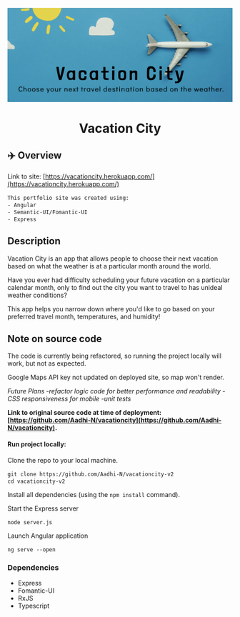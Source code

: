 ![Image of Vacation City Banner](./readmeBanner.png)
<h1 align="center">
  Vacation City
</h1>

##  :airplane: Overview
Link to site: [https://vacationcity.herokuapp.com/](https://vacationcity.herokuapp.com/)

    This portfolio site was created using:
    - Angular 
    - Semantic-UI/Fomantic-UI 
    - Express 

## Description

Vacation City is an app that allows people to choose their next vacation based on what the weather is at a particular month around the world.

Have you ever had difficulty scheduling your future vacation on a particular calendar month, only to find out the city you want to travel to has unideal weather conditions?

This app helps you narrow down where you'd like to go based on your preferred travel month, temperatures, and humidity!

## Note on source code 

The code is currently being refactored, so running the project locally will work, but not as expected. 

Google Maps API key not updated on deployed site, so map won't render.

*Future Plans*
*-refactor logic code for better performance and readability*
*-CSS responsiveness for mobile*
*-unit tests*

**Link to original source code at time of deployment: [https://github.com/Aadhi-N/vacationcity](https://github.com/Aadhi-N/vacationcity).**

#### Run project locally:

Clone the repo to your local machine.
```
git clone https://github.com/Aadhi-N/vacationcity-v2
cd vacationcity-v2
```
Install all dependencies (using the `npm install` command).

Start the Express server
```
node server.js
```

Launch Angular application
```
ng serve --open
```


### Dependencies

* Express
* Fomantic-UI
* RxJS
* Typescript

